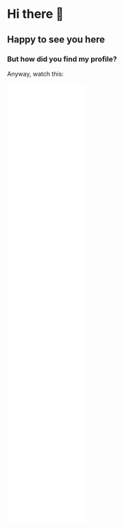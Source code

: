 # Hi there 👋
## Happy to see you here

### But how did you find my profile?
Anyway, watch this:

![Metrics](/github-metrics.svg)
